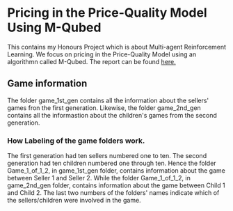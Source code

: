 # Pricing in the Price-Quality Model Using M-Qubed
This contains my Honours Project which is about Multi-agent Reinforcement Learning. We focus on pricing in the Price-Quality Model using an algorithmn called M-Qubed.
The report can be found [here.](https://drive.google.com/file/d/1EVoFGbB8kM5oTd7mVbpo7IZUld3LG2zD/view?usp=sharing)
## Game information
The folder game_1st_gen contains all the information about the sellers' games fron the first generation. Likewise, the folder game_2nd_gen contains all the informastion about the children's games from the second generation.
### How Labeling of the game folders work.
The first generation had ten sellers numbered one to ten. The second generation had ten children numbered one through ten. Hence the folder Game_1_of_1_2, in game_1st_gen folder, contains information about the game between Seller 1 and Seller 2. While the folder Game_1_of_1_2, in game_2nd_gen folder, contains information about the game between Child 1 and Child 2. The last two numbers of the folders' names indicate which of the sellers/children were involved in the game.
